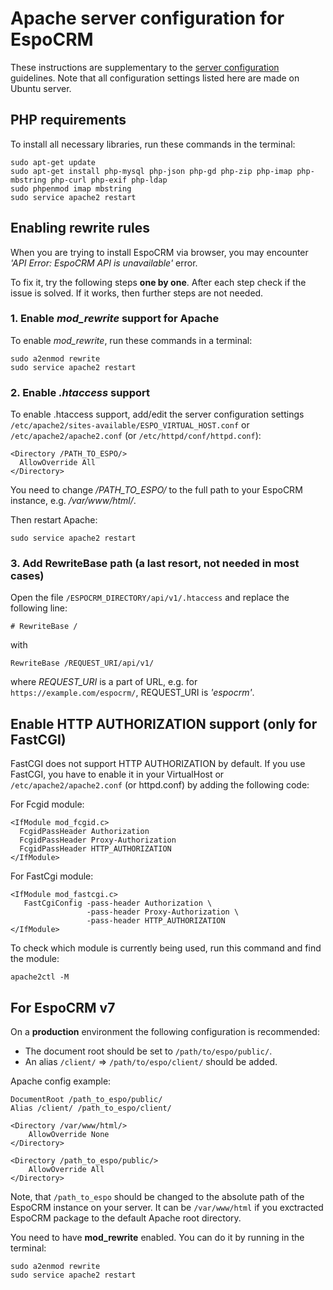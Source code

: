 # Apache server configuration for EspoCRM

These instructions are supplementary to the [server configuration](server-configuration.md) guidelines. Note that all configuration settings listed here are made on Ubuntu server.

## PHP requirements

To install all necessary libraries, run these commands in the terminal:

```
sudo apt-get update
sudo apt-get install php-mysql php-json php-gd php-zip php-imap php-mbstring php-curl php-exif php-ldap
sudo phpenmod imap mbstring
sudo service apache2 restart
```

## Enabling rewrite rules

When you are trying to install EspoCRM via browser, you may encounter *'API Error: EspoCRM API is unavailable'* error.

To fix it, try the following steps **one by one**. After each step check if the issue is solved. If it works, then further steps are not needed.

### 1. Enable *mod_rewrite* support for Apache

To enable *mod_rewrite*, run these commands in a terminal:

```
sudo a2enmod rewrite
sudo service apache2 restart
```

### 2. Enable *.htaccess* support

To enable .htaccess support, add/edit the server configuration settings `/etc/apache2/sites-available/ESPO_VIRTUAL_HOST.conf` or `/etc/apache2/apache2.conf` (or `/etc/httpd/conf/httpd.conf`):

```
<Directory /PATH_TO_ESPO/>
  AllowOverride All
</Directory>
```

You need to change */PATH_TO_ESPO/* to the full path to your EspoCRM instance, e.g. */var/www/html/*.

Then restart Apache:

```
sudo service apache2 restart
```

### 3. Add RewriteBase path (a last resort, not needed in most cases)

Open the file `/ESPOCRM_DIRECTORY/api/v1/.htaccess` and replace the following line:

```
# RewriteBase /
```

with

```
RewriteBase /REQUEST_URI/api/v1/
```

where *REQUEST_URI* is a part of URL, e.g. for `https://example.com/espocrm/`, REQUEST_URI is *'espocrm'*.


## Enable HTTP AUTHORIZATION support (only for FastCGI)

FastCGI does not support HTTP AUTHORIZATION by default. If you use FastCGI, you have to enable it in your VirtualHost or `/etc/apache2/apache2.conf` (or httpd.conf) by adding the following code:

For Fcgid module:

```
<IfModule mod_fcgid.c>
  FcgidPassHeader Authorization
  FcgidPassHeader Proxy-Authorization
  FcgidPassHeader HTTP_AUTHORIZATION
</IfModule>
```

For FastCgi module:

```
<IfModule mod_fastcgi.c>
   FastCgiConfig -pass-header Authorization \
                 -pass-header Proxy-Authorization \
                 -pass-header HTTP_AUTHORIZATION
</IfModule>
```

To check which module is currently being used, run this command and find the module:

```
apache2ctl -M
```

## For EspoCRM v7

On a **production** environment the following configuration is recommended:

* The document root should be set to `/path/to/espo/public/`.
* An alias `/client/` => `/path/to/espo/client/` should be added.

Apache config example:

```
DocumentRoot /path_to_espo/public/
Alias /client/ /path_to_espo/client/

<Directory /var/www/html/>
    AllowOverride None
</Directory>

<Directory /path_to_espo/public/>
    AllowOverride All
</Directory>
```
Note, that `/path_to_espo` should be changed to the absolute path of the EspoCRM instance on your server. It can be `/var/www/html` if you exctracted EspoCRM package to the default Apache root directory.

You need to have **mod_rewrite** enabled. You can do it by running in the terminal:

```
sudo a2enmod rewrite
sudo service apache2 restart
```
